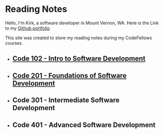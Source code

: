 # Reading Notes

Hello, I'm Kirk, a software developer in Mount Vernon, WA. Here is the Link to my [Github portfolio](https://github.com/KirkGarrison)

This site was created to store my reading notes during my CodeFellows courses.

- ## [Code 102 - Intro to Software Development](102-notes.md)
- ## [Code 201 - Foundations of Software Development](201-notes.md)
- ## Code 301 - Intermediate Software Development
- ## Code 401 - Advanced Software Development

